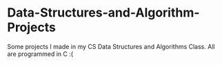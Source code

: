 # Data-Structures-and-Algorithm-Projects
Some projects I made in my CS Data Structures and Algorithms Class. All are programmed in C :(
